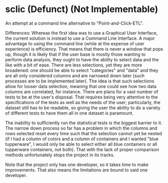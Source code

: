 # sclic (Defunct) (Not Implementable)
An attempt at a command line alternative to "Point-and-Click-ETL".

Differences:
Whereas the first idea was to use a Graphical User Interface, the current solution is instead to use a Command Line Interface. A major advantage to using the command line (while at the expense of user experience) is efficiency. That means that there is never a window that pops up, though it is likely that if the user base is mostly those wanting to perform data analysis, they ought to have the ability to select data and the like with a bit of ease.
There are less selections, yet they are more broadened: one should be able to select "categories" and "data" and they are all only considered columns and are narrowed down later (such processes are to be implemented later). The idea is that such selections allow for looser data selection, meaning that one could see how two data columns are correlated, for instance.
There are plans for a vast number of tests to be at the user's disposal. That requires being very attentive to the specifications of the tests as well as the needs of the user; particularly, the dataset still has to be readable, so giving the user the ability to do a variety of different tests to have them all in one dataset is paramount.

The inability to sufficiently run the statistical tests is the biggest barrier to it. The narrow down process so far has a problem in which the columns and rows selected reset every time such that the selection cannot yet be nested (if I had a column of colors and a column of containers and I wanted "blue tupperware", I would only be able to select either all blue containers or all tupperware containers, not both). That with the lack of proper comparison methods unfortunately stops the project in its tracks.

Note that the project only has one developer, so it takes time to make improvements. That also means the limitations are bound to said one developer.
